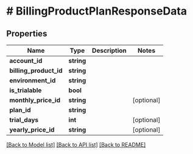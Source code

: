 # # BillingProductPlanResponseData

## Properties

Name | Type | Description | Notes
------------ | ------------- | ------------- | -------------
**account_id** | **string** |  |
**billing_product_id** | **string** |  |
**environment_id** | **string** |  |
**is_trialable** | **bool** |  |
**monthly_price_id** | **string** |  | [optional]
**plan_id** | **string** |  |
**trial_days** | **int** |  | [optional]
**yearly_price_id** | **string** |  | [optional]

[[Back to Model list]](../../README.md#models) [[Back to API list]](../../README.md#endpoints) [[Back to README]](../../README.md)
